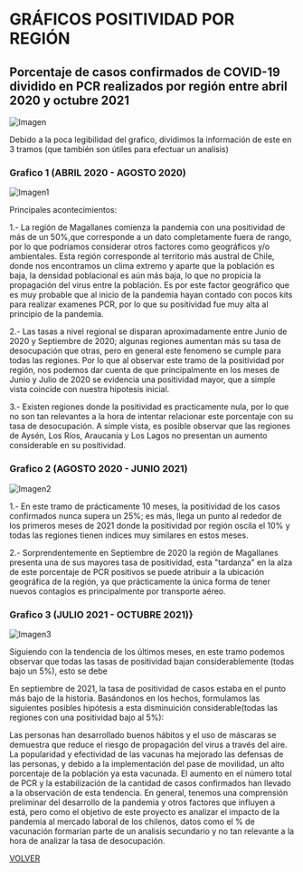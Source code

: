 # GRÁFICOS POSITIVIDAD POR REGIÓN

## Porcentaje de casos confirmados de COVID-19 dividido en PCR realizados por región entre abril 2020 y octubre 2021

![Imagen](/images_pages/positividad_porcentaje.png)

Debido a la poca legibilidad del grafico, dividimos la información de este en 3 tramos (que también son útiles para efectuar un analisis)

### Grafico 1 (ABRIL 2020 - AGOSTO 2020)

![Imagen1](/images_pages/positividad_tramo1.png)

Principales acontecimientos:

1.- La región de Magallanes comienza la pandemia con una positividad de más de un 50%,que corresponde a un dato completamente fuera de rango, por lo que podríamos considerar otros factores como geográficos y/o ambientales. Esta región corresponde al territorio más austral de Chile, donde nos encontramos un clima extremo y aparte que la población es baja, la densidad poblacional es aún más baja, lo que no propicia la propagación del virus entre la población. Es por este factor geográfico que es muy probable que al inicio de la pandemia hayan contado con pocos kits para realizar examenes PCR, por lo que su positividad fue muy alta al principio de la pandemia.

2.- Las tasas a nivel regional se disparan aproximadamente entre Junio de 2020 y Septiembre de 2020; algunas regiones aumentan más su tasa de desocupación que otras, pero en general este fenomeno se cumple para todas las regiones. Por lo que al observar este tramo de la positividad por región, nos podemos dar cuenta de que principalmente en los meses de Junio y Julio de 2020 se evidencia una positividad mayor, que a simple vista coincide con nuestra hipotesis inicial.

3.- Existen regiones donde la positividad es practicamente nula, por lo que no son tan relevantes a la hora de intentar relacionar este porcentaje con su tasa de desocupación. A simple vista, es posible observar que las regiones de Aysén, Los Ríos, Araucanía y Los Lagos no presentan un aumento considerable en su positividad.

### Grafico 2 (AGOSTO 2020 - JUNIO 2021)

![Imagen2](/images_pages/positividad_tramo2.png)

1.- En este tramo de prácticamente 10 meses, la positividad de los casos confirmados nunca supera un 25%; es más, llega un punto al rededor de los primeros meses de 2021 donde la positividad por región oscila el 10% y todas las regiones tienen indices muy similares en estos meses.

2.- Sorprendentemente en Septiembre de 2020 la región de Magallanes presenta una de sus mayores tasa de positividad, esta "tardanza" en la alza de este porcentaje de PCR positivos se puede atribuir a la ubicación geográfica de la región, ya que prácticamente la única forma de tener nuevos contagios es principalmente por transporte aéreo.

### Grafico 3 (JULIO 2021 - OCTUBRE 2021)}

![Imagen3](/images_pages/positividad_tramo3.png)

Siguiendo con la tendencia de los últimos meses, en este tramo podemos observar que todas las tasas de positividad bajan considerablemente (todas bajo un 5%), esto se debe

En septiembre de 2021, la tasa de positividad de casos estaba en el punto más bajo de la historia. Basándonos en los hechos, formulamos las siguientes posibles hipótesis a esta disminuición considerable(todas las regiones con una positividad bajo al 5%):

Las personas han desarrollado buenos hábitos y el uso de máscaras se demuestra que reduce el riesgo de propagación del virus a través del aire.
La popularidad y efectividad de las vacunas ha mejorado las defensas de las personas, y debido a la implementación del pase de movilidad, un alto porcentaje de la población ya esta vacunada.
El aumento en el número total de PCR y la estabilización de la cantidad de casos confirmados han llevado a la observación de esta tendencia.
En general, tenemos una comprensión preliminar del desarrollo de la pandemia y otros factores que influyen a está, pero como el objetivo de este proyecto es analizar el impacto de la pandemia al mercado laboral de los chilenos, datos como el % de vacunación formarían parte de un analisis secundario y no tan relevante a la hora de analizar la tasa de desocupación.

[VOLVER](../../)
